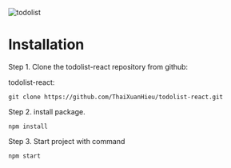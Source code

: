 ![todolist](https://user-images.githubusercontent.com/48479522/112569527-ec4fa780-8e16-11eb-80b4-79ebfaa5f291.png)


# Installation

Step 1. Clone the todolist-react repository from github:

<p> todolist-react: </p>

```
git clone https://github.com/ThaiXuanHieu/todolist-react.git
```

Step 2. install package.
```
npm install
```

Step 3. Start project with command

```
npm start
```
